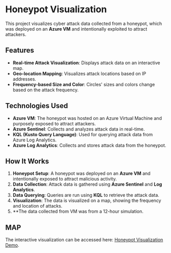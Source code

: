 # Honeypot Visualization

This project visualizes cyber attack data collected from a honeypot, which was deployed on an **Azure VM** and intentionally exploited to attract attackers.

## Features

- **Real-time Attack Visualization**: Displays attack data on an interactive map.
- **Geo-location Mapping**: Visualizes attack locations based on IP addresses.
- **Frequency-based Size and Color**: Circles' sizes and colors change based on the attack frequency.

## Technologies Used

- **Azure VM**: The honeypot was hosted on an Azure Virtual Machine and purposely exposed to attract attackers.
- **Azure Sentinel**: Collects and analyzes attack data in real-time.
- **KQL (Kusto Query Language)**: Used for querying attack data from Azure Log Analytics.
- **Azure Log Analytics**: Collects and stores attack data from the honeypot.

## How It Works

1. **Honeypot Setup**: A honeypot was deployed on an **Azure VM** and intentionally exposed to attract malicious activity.
2. **Data Collection**: Attack data is gathered using **Azure Sentinel** and **Log Analytics**.
3. **Data Querying**: Queries are run using **KQL** to retrieve the attack data.
4. **Visualization**: The data is visualized on a map, showing the frequency and location of attacks.
5. **The data collected from VM was from a 12-hour simulation.

## MAP

The interactive visualization can be accessed here: [Honeypot Visualization Demo](https://kylew888.github.io/azurehoneypot/).

